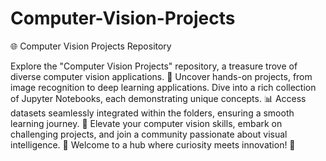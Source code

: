 # Computer-Vision-Projects
🌐 Computer Vision Projects Repository

Explore the "Computer Vision Projects" repository, a treasure trove of diverse computer vision applications. 🚀 Uncover hands-on projects, from image recognition to deep learning applications. Dive into a rich collection of Jupyter Notebooks, each demonstrating unique concepts. 📊 Access datasets seamlessly integrated within the folders, ensuring a smooth learning journey. 🤖 Elevate your computer vision skills, embark on challenging projects, and join a community passionate about visual intelligence. 🌟 Welcome to a hub where curiosity meets innovation! 🎉
